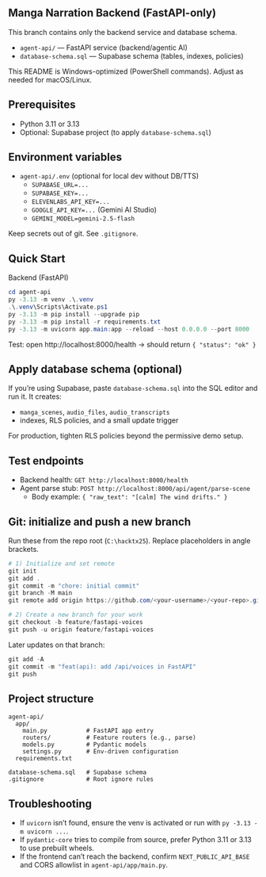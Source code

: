 ## Manga Narration Backend (FastAPI-only)

This branch contains only the backend service and database schema.

- `agent-api/` — FastAPI service (backend/agentic AI)
- `database-schema.sql` — Supabase schema (tables, indexes, policies)

This README is Windows-optimized (PowerShell commands). Adjust as needed for macOS/Linux.

## Prerequisites

- Python 3.11 or 3.13
- Optional: Supabase project (to apply `database-schema.sql`)

## Environment variables

- `agent-api/.env` (optional for local dev without DB/TTS)
  - `SUPABASE_URL=...`
  - `SUPABASE_KEY=...`
  - `ELEVENLABS_API_KEY=...`
  - `GOOGLE_API_KEY=...` (Gemini AI Studio)
  - `GEMINI_MODEL=gemini-2.5-flash`

Keep secrets out of git. See `.gitignore`.

## Quick Start

Backend (FastAPI)

```powershell
cd agent-api
py -3.13 -m venv .\.venv
.\.venv\Scripts\Activate.ps1
py -3.13 -m pip install --upgrade pip
py -3.13 -m pip install -r requirements.txt
py -3.13 -m uvicorn app.main:app --reload --host 0.0.0.0 --port 8000
```

Test: open http://localhost:8000/health → should return `{ "status": "ok" }`

## Apply database schema (optional)

If you’re using Supabase, paste `database-schema.sql` into the SQL editor and run it. It creates:

- `manga_scenes`, `audio_files`, `audio_transcripts`
- indexes, RLS policies, and a small update trigger

For production, tighten RLS policies beyond the permissive demo setup.

## Test endpoints

- Backend health: `GET http://localhost:8000/health`
- Agent parse stub: `POST http://localhost:8000/api/agent/parse-scene`
  - Body example: `{ "raw_text": "[calm] The wind drifts." }`

## Git: initialize and push a new branch

Run these from the repo root (`C:\hacktx25`). Replace placeholders in angle brackets.

```powershell
# 1) Initialize and set remote
git init
git add .
git commit -m "chore: initial commit"
git branch -M main
git remote add origin https://github.com/<your-username>/<your-repo>.git

# 2) Create a new branch for your work
git checkout -b feature/fastapi-voices
git push -u origin feature/fastapi-voices
```

Later updates on that branch:

```powershell
git add -A
git commit -m "feat(api): add /api/voices in FastAPI"
git push
```

## Project structure

```
agent-api/
  app/
    main.py           # FastAPI app entry
    routers/          # Feature routers (e.g., parse)
    models.py         # Pydantic models
    settings.py       # Env-driven configuration
  requirements.txt

database-schema.sql   # Supabase schema
.gitignore            # Root ignore rules
```

## Troubleshooting

- If `uvicorn` isn’t found, ensure the venv is activated or run with `py -3.13 -m uvicorn ...`.
- If `pydantic-core` tries to compile from source, prefer Python 3.11 or 3.13 to use prebuilt wheels.
- If the frontend can’t reach the backend, confirm `NEXT_PUBLIC_API_BASE` and CORS allowlist in `agent-api/app/main.py`.

